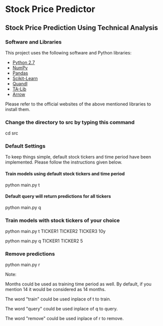 # Stock Price Predictor

## Stock Price Prediction Using Technical Analysis

### Software and Libraries
This project uses the following software and Python libraries:

- [Python 2.7](https://www.python.org/download/releases/2.7/)
- [NumPy](http://www.numpy.org/)
- [Pandas](http://pandas.pydata.org/)
- [Scikit-Learn](http://scikit-learn.org/stable/)
- [Quandl](https://docs.quandl.com/)
- [TA-Lib](https://mrjbq7.github.io/ta-lib/)
- [Arrow](http://arrow.readthedocs.io/)

Please refer to the official websites of the above mentioned libraries to install them.

### Change the directory to src by typing this command
cd src

### Default Settings

To keep things simple, default stock tickers and time period have been implemented. Please follow the instructions given below.

#### Train models using default stock tickers and time period 
python main.py t 
#### Default query will return predictions for all tickers 
python main.py q

### Train models with stock tickers of your choice

python main.py t TICKER1 TICKER2 TICKER3 10y

python main.py q TICKER1 TICKER2 5

### Remove predictions

python main.py r

Note:

Months could be used as training time period as well. By default, if you mention 14 it would be considered as 14 months. 

The word "train" could be used inplace of t to train.

The word "query" could be used inplace of q to query.

The word "remove" could be used inplace of r to remove.




